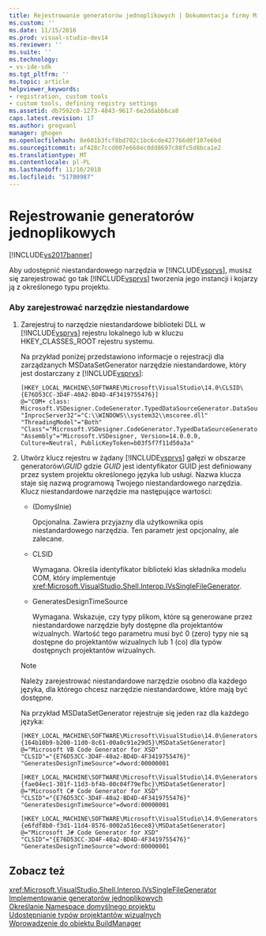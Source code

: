 ```yaml
---
title: Rejestrowanie generatorów jednoplikowych | Dokumentacja firmy Microsoft
ms.custom: ''
ms.date: 11/15/2016
ms.prod: visual-studio-dev14
ms.reviewer: ''
ms.suite: ''
ms.technology:
- vs-ide-sdk
ms.tgt_pltfrm: ''
ms.topic: article
helpviewer_keywords:
- registration, custom tools
- custom tools, defining registry settings
ms.assetid: db7592c0-1273-4843-9617-6e2ddabb6ca8
caps.latest.revision: 17
ms.author: gregvanl
manager: ghogen
ms.openlocfilehash: 8e601b3fcf8bd702c1bc6cde427766d0f107e6bd
ms.sourcegitcommit: af428c7ccd007e668ec0dd8697c88fc5d8bca1e2
ms.translationtype: MT
ms.contentlocale: pl-PL
ms.lasthandoff: 11/16/2018
ms.locfileid: "51780987"
---
```

# <a name="registering-single-file-generators"></a>Rejestrowanie generatorów jednoplikowych
[!INCLUDE[vs2017banner](../../includes/vs2017banner.md)]

Aby udostępnić niestandardowego narzędzia w [!INCLUDE[vsprvs](../../includes/vsprvs-md.md)], musisz się zarejestrować go tak [!INCLUDE[vsprvs](../../includes/vsprvs-md.md)] tworzenia jego instancji i kojarzy ją z określonego typu projektu.  
  
### <a name="to-register-a-custom-tool"></a>Aby zarejestrować narzędzie niestandardowe  
  
1.  Zarejestruj to narzędzie niestandardowe biblioteki DLL w [!INCLUDE[vsprvs](../../includes/vsprvs-md.md)] rejestru lokalnego lub w kluczu HKEY_CLASSES_ROOT rejestru systemu.  
  
     Na przykład poniżej przedstawiono informacje o rejestracji dla zarządzanych MSDataSetGenerator narzędzie niestandardowe, który jest dostarczany z [!INCLUDE[vsprvs](../../includes/vsprvs-md.md)]:  
  
    ```  
    [HKEY_LOCAL_MACHINE\SOFTWARE\Microsoft\VisualStudio\14.0\CLSID\{E76D53CC-3D4F-40A2-BD4D-4F3419755476}]  
    @="COM+ class: Microsoft.VSDesigner.CodeGenerator.TypedDataSourceGenerator.DataSourceGeneratorWrapper"  
    "InprocServer32"="C:\\WINDOWS\\system32\\mscoree.dll"  
    "ThreadingModel"="Both"  
    "Class"="Microsoft.VSDesigner.CodeGenerator.TypedDataSourceGenerator.DataSourceGeneratorWrapper"  
    "Assembly"="Microsoft.VSDesigner, Version=14.0.0.0, Culture=Neutral, PublicKeyToken=b03f5f7f11d50a3a"  
    ```  
  
2.  Utwórz klucz rejestru w żądany [!INCLUDE[vsprvs](../../includes/vsprvs-md.md)] gałęzi w obszarze generatorów\\*GUID* gdzie *GUID* jest identyfikator GUID jest definiowany przez system projektu określonego języka lub usługi. Nazwa klucza staje się nazwą programową Twojego niestandardowego narzędzia. Klucz niestandardowe narzędzie ma następujące wartości:  
  
    -   (Domyślnie)  
  
         Opcjonalna. Zawiera przyjazny dla użytkownika opis niestandardowego narzędzia. Ten parametr jest opcjonalny, ale zalecane.  
  
    -   CLSID  
  
         Wymagana. Określa identyfikator biblioteki klas składnika modelu COM, który implementuje <xref:Microsoft.VisualStudio.Shell.Interop.IVsSingleFileGenerator>.  
  
    -   GeneratesDesignTimeSource  
  
         Wymagana. Wskazuje, czy typy plikom, które są generowane przez niestandardowe narzędzie były dostępne dla projektantów wizualnych. Wartość tego parametru musi być 0 (zero) typy nie są dostępne do projektantów wizualnych lub 1 (co) dla typów dostępnych projektantów wizualnych.  
  
    > [!NOTE]
    >  Należy zarejestrować niestandardowe narzędzie osobno dla każdego języka, dla którego chcesz narzędzie niestandardowe, które mają być dostępne.  
  
     Na przykład MSDataSetGenerator rejestruje się jeden raz dla każdego języka:  
  
    ```  
    [HKEY_LOCAL_MACHINE\SOFTWARE\Microsoft\VisualStudio\14.0\Generators\{164b10b9-b200-11d0-8c61-00a0c91e29d5}\MSDataSetGenerator]  
    @="Microsoft VB Code Generator for XSD"  
    "CLSID"="{E76D53CC-3D4F-40a2-BD4D-4F3419755476}"  
    "GeneratesDesignTimeSource"=dword:00000001  
  
    [HKEY_LOCAL_MACHINE\SOFTWARE\Microsoft\VisualStudio\14.0\Generators\{fae04ec1-301f-11d3-bf4b-00c04f79efbc}\MSDataSetGenerator]  
    @="Microsoft C# Code Generator for XSD"  
    "CLSID"="{E76D53CC-3D4F-40a2-BD4D-4F3419755476}"  
    "GeneratesDesignTimeSource"=dword:00000001  
  
    [HKEY_LOCAL_MACHINE\SOFTWARE\Microsoft\VisualStudio\14.0\Generators\{e6fdf8b0-f3d1-11d4-8576-0002a516ece8}\MSDataSetGenerator]  
    @="Microsoft J# Code Generator for XSD"  
    "CLSID"="{E76D53CC-3D4F-40a2-BD4D-4F3419755476}"  
    "GeneratesDesignTimeSource"=dword:00000001  
    ```  
  
## <a name="see-also"></a>Zobacz też  
 <xref:Microsoft.VisualStudio.Shell.Interop.IVsSingleFileGenerator>   
 [Implementowanie generatorów jednoplikowych](../../extensibility/internals/implementing-single-file-generators.md)   
 [Określanie Namespace domyślnego projektu](../../misc/determining-the-default-namespace-of-a-project.md)   
 [Udostępnianie typów projektantów wizualnych](../../extensibility/internals/exposing-types-to-visual-designers.md)   
 [Wprowadzenie do obiektu BuildManager](http://msdn.microsoft.com/en-us/50080ec2-c1c9-412c-98ef-18d7f895e7fa)

